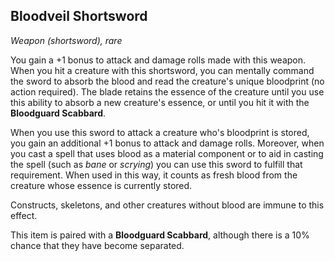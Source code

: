 ## Bloodveil Shortsword
*Weapon (shortsword), rare*

You gain a +1 bonus to attack and damage rolls made with this weapon. When you hit a creature with this shortsword, you can mentally command the sword to absorb the blood and read the creature's unique bloodprint (no action required). The blade retains the essence of the creature until you use this ability to absorb a new creature's essence, or until you hit it with the **Bloodguard Scabbard**.

When you use this sword to attack a creature who's bloodprint is stored, you gain an additional +1 bonus to attack and damage rolls. Moreover, when you cast a spell that uses blood as a material component or to aid in casting the spell (such as _bane_ or _scrying_) you can use this sword to fulfill that requirement. When used in this way, it counts as fresh blood from the creature whose essence is currently stored.

Constructs, skeletons, and other creatures without blood are immune to this effect.

This item is paired with a **Bloodguard Scabbard**, although there is a 10% chance that they have become separated.
